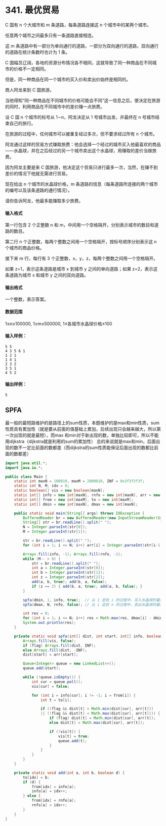 # 341. 最优贸易

C 国有 n 个大城市和 m 条道路，每条道路连接这 n 个城市中的某两个城市。

任意两个城市之间最多只有一条道路直接相连。

这 m 条道路中有一部分为单向通行的道路，一部分为双向通行的道路，双向通行的道路在统计条数时也计为 1 条。

C 国幅员辽阔，各地的资源分布情况各不相同，这就导致了同一种商品在不同城市的价格不一定相同。

但是，同一种商品在同一个城市的买入价和卖出价始终是相同的。

商人阿龙来到 C 国旅游。

当他得知“同一种商品在不同城市的价格可能会不同”这一信息之后，便决定在旅游的同时，利用商品在不同城市中的差价赚一点旅费。

设 C 国 n 个城市的标号从 1∼n，阿龙决定从 1 号城市出发，并最终在 n 号城市结束自己的旅行。

在旅游的过程中，任何城市可以被重复经过多次，但不要求经过所有 n 个城市。

阿龙通过这样的贸易方式赚取旅费：他会选择一个经过的城市买入他最喜欢的商品——水晶球，并在之后经过的另一个城市卖出这个水晶球，用赚取的差价当做旅费。

因为阿龙主要是来 C 国旅游，他决定这个贸易只进行最多一次，当然，在赚不到差价的情况下他就无需进行贸易。

现在给出 n 个城市的水晶球价格，m 条道路的信息（每条道路所连接的两个城市的编号以及该条道路的通行情况）。

请你告诉阿龙，他最多能赚取多少旅费。

#### 输入格式

第一行包含 2 个正整数 n 和 m，中间用一个空格隔开，分别表示城市的数目和道路的数目。

第二行 n 个正整数，每两个整数之间用一个空格隔开，按标号顺序分别表示这 n 个城市的商品价格。

接下来 m 行，每行有 3 个正整数，x，y，z，每两个整数之间用一个空格隔开。

如果 z=1，表示这条道路是城市 x 到城市 y 之间的单向道路；如果 z=2，表示这条道路为城市 x 和城市 y 之间的双向道路。

#### 输出格式

一个整数，表示答案。

#### 数据范围

1≤n≤100000, 1≤m≤500000, 1≤各城市水晶球价格≤100

#### 输入样例：

```
5 5
4 3 5 6 1
1 2 1
1 4 1
2 3 2
3 5 1
4 5 2
```

#### 输出样例：

```
5
```



## SPFA

最一般的最短路维护的是路径上的sum性质，本题维护的是max和min性质，sum性质具有累加性（就是要从前面的值基础上累加，后续出现只会越来越大，所以第一次出现的就是最短），而max 和min对于新出现的数，单独比较即可，所以不能用dijkstra（dijkstra就是利用的sum的累加性）
总的来说就是max和min，后面出现的数不一定比前面的数都差（而dijkstra的sum性质能保证后面出现的数都比前面的数都差）

```java
import java.util.*;
import java.io.*;

public class Main {
    static int maxN = 100010, maxM = 2000010, INF = 0x3f3f3f3f;
    static int N, M, idx = 0;
    static boolean[] vis = new boolean[maxN];
    static int[] info = new int[maxN], rnfo = new int[maxN], arr = new int[maxN];
    static int[] from = new int[maxM], to = new int[maxM];
    static int[] dmin = new int[maxN], dmax = new int[maxN];

    public static void main(String[] args) throws IOException {
        BufferedReader br = new BufferedReader(new InputStreamReader(System.in));
        String[] str = br.readLine().split(" ");
        N = Integer.parseInt(str[0]);
        M = Integer.parseInt(str[1]);

        str = br.readLine().split(" ");
        for (int i = 1; i <= N; i++) arr[i] = Integer.parseInt(str[i-1]);

        Arrays.fill(info, -1); Arrays.fill(rnfo, -1);
        while (M-- > 0) {
            str = br.readLine().split(" ");
            int a = Integer.parseInt(str[0]);
            int b = Integer.parseInt(str[1]);
            int z = Integer.parseInt(str[2]);
            add(a, b, true); add(b, a, false);
            if (z == 2) { add(b, a, true); add(a, b, false); }
        }

        spfa(dmin, 1, info, true);  // 从 1 走到 i 的过程中，买入水晶球的最低价格 dmin[i]
        spfa(dmax, N, rnfo, false); // 从 i 走到 n 的过程中，卖出水晶球的最高价格 dmax[i]

        int res = 0;
        for (int i = 1; i <= N; i++) res = Math.max(res, dmax[i] - dmin[i]);
        System.out.println(res);
    }

    private static void spfa(int[] dist, int start, int[] info, boolean flag) {
        Arrays.fill(vis, false);
        if (flag) Arrays.fill(dist, INF);
        else Arrays.fill(dist, -INF);
        dist[start] = arr[start];

        Queue<Integer> queue = new LinkedList<>();
        queue.add(start);

        while (!queue.isEmpty()) {
            int cur = queue.poll();
            vis[cur] = false;

            for (int i = info[cur]; i != -1; i = from[i]) {
                int t = to[i];

                if ((flag && dist[t] > Math.min(dist[cur], arr[t])) 
                || (!flag && dist[t] < Math.max(dist[cur], arr[t]))) {
                    if (flag) dist[t] = Math.min(dist[cur], arr[t]);
                    else dist[t] = Math.max(dist[cur], arr[t]);

                    if (!vis[t]) {
                        vis[t] = true;
                        queue.add(t);
                    }
                }
            }
        }
    }

    private static void add(int a, int b, boolean d) {
        to[idx] = b;
        if (d) {
            from[idx] = info[a];
            info[a] = idx++;
        } else {
            from[idx] = rnfo[a];
            rnfo[a] = idx++;
        }
    }
}
```

